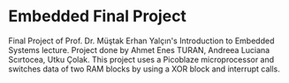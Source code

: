 # Embedded Final Project
Final Project of Prof. Dr. Müştak Erhan Yalçın's Introduction to Embedded Systems lecture. Project done by Ahmet Enes TURAN, Andreea Luciana Scırtocea, Utku Çolak. This project uses a Picoblaze microprocessor and switches data of two RAM blocks by using a XOR block and interrupt calls.

